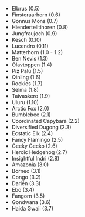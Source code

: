 - Elbrus (0.5)
- Finsteraarhorn (0.6)
- Gonnus Mons (0.7)
- Hiendertelltihoren (0.8)
- Jungfraujoch (0.9)
- Kesch (0.10)
- Lucendro (0.11)
- Matterhorn (1.0 - 1.2)
- Ben Nevis (1.3)
- Olavtoppen (1.4)
- Piz Palü (1.5)
- Qinling (1.6)
- Rockies (1.7)
- Selma (1.8)
- Taivaskero (1.9)
- Uluru (1.10)
- Arctic Fox (2.0)
- Bumblebee (2.1)
- Coordinated Capybara (2.2)
- Diversified Dugong (2.3)
- Ecstatic Elk (2.4)
- Fancy Flamingo (2.5)
- Geeky Gecko (2.6)
- Heroic Hedgehog (2.7)
- Insightful Indri (2.8)
- Amazonia (3.0)
- Borneo (3.1)
- Congo (3.2)
- Darién (3.3)
- Ebo (3.4)
- Fangorn (3.5)
- Gondwana (3.6)
- Haida Gwaii (3.7)
